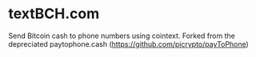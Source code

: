 # textBCH.com 
Send Bitcoin cash to phone numbers using cointext.
Forked from the depreciated paytophone.cash (https://github.com/picrypto/payToPhone)
